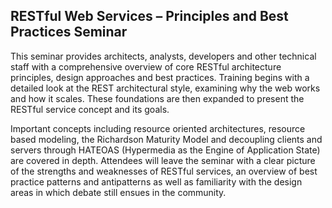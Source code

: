 ## RESTful Web Services – Principles and Best Practices Seminar

This seminar provides architects, analysts, developers and other technical staff with a comprehensive overview of core RESTful architecture principles, design approaches and best practices. Training begins with a detailed look at the REST architectural style, examining why the web works and how it scales. These foundations are then expanded to present the RESTful service concept and its goals. 

Important concepts including resource oriented architectures, resource based modeling, the Richardson Maturity Model and decoupling clients and servers through HATEOAS (Hypermedia as the Engine of Application State) are covered in depth. Attendees will leave the seminar with a clear picture of the strengths and weaknesses of RESTful services, an overview of best practice patterns and antipatterns as well as familiarity with the design areas in which debate still ensues in the community.
